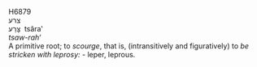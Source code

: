 <body>
  <p>H6879<br>  צרע  <br> צָּרַע  ‎  tsâra‛  <br><i>tsaw-rah‘ </i><br>A primitive root; to <i>scourge</i>, that is, (intransitively and figuratively) to <i>be</i> <i>stricken</i> <i>with</i> <i>leprosy: - </i>leper, leprous.<br></p>
 </body>